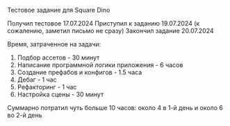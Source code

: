 Тестовое задание для Square Dino

Получил тестовое 17.07.2024
Приступил к заданию 19.07.2024 (к сожалению, заметил письмо не сразу)
Закончил задание 20.07.2024  

Время, затраченное на задачи:
1) Подбор ассетов - 30 минут
2) Написание программной логики приложения - 6 часов
3) Создание префабов и конфигов - 1.5 часа
4) Дебаг - 1 час
5) Рефакторинг - 1 час
6) Настройка сцены - 30 минут

Суммарно потратил чуть больше 10 часов: около 4 в 1-й день и около 6 во 2-й день
